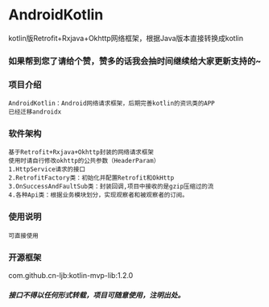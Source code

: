 # AndroidKotlin
kotlin版Retrofit+Rxjava+Okhttp网络框架，根据Java版本直接转换成kotlin
### 如果帮到您了请给个赞，赞多的话我会抽时间继续给大家更新支持的~
### 项目介绍
    AndroidKotlin：Android网络请求框架，后期完善kotlin的资讯类的APP
    已经迁移androidx
    
### 软件架构
    基于Retrofit+Rxjava+Okhttp封装的网络请求框架
    使用时请自行修改okhttp的公共参数（HeaderParam）
    1.HttpService请求的接口
    2.RetrofitFactory类：初始化并配置Retrofit和OkHttp
    3.OnSuccessAndFaultSub类：封装回调,项目中接收的是gzip压缩过的流
    4.各种Api类：根据业务模块划分，实现观察者和被观察者的订阅。
    
### 使用说明
    可直接使用
    
### 开源框架
com.github.cn-ljb:kotlin-mvp-lib:1.2.0
    

##### 接口不得以任何形式转载，项目可随意使用，注明出处。
